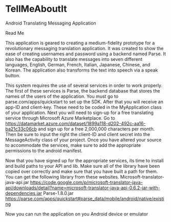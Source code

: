 TellMeAboutIt
=============

Android Translating Messaging Application 

Read Me 

This application is geared to creating a medium-fidelity prototype for a revolutionary messaging translation application. It was created to show the ease of creating usernames and password using a backend named Parse. It also has the capability to translate messages into seven different languages, English, German, French, Italian, Japanese, Chinese, and Korean. The application also transforms the text into speech via a speak button.

This system requires the use of several services in order to work properly. The first of these services is Parse, the backend database that stores the names of the users of the application. You must  go to parse.com/apps/quickstart to set up the SDK. After that you will receive an app-ID and client-key. These need to be coded in the MyApplication class of your application. Next you will need to sign-up for a free translating service through Microsoft Azure Marketplace. Go to https://datamarket.azure.com/dataset/1899a118-d202-492c-aa16-ba21c33c06cb and sign up for a free 2,000,000 characters per month. Then be sure to input the right the client-ID and client secret into the MessageActivity class of your project. Once you have altered your source to accommodate the services, make sure to add the appropriate permissions to the android manifest. 

Now that you have signed up for the appropriate services, its time to install and build paths to your API and lib. Make sure all of the library have been copied over correctly and make sure that you have built a path for them. You can get the following library from these websites. 
Microsoft-translator-java-api.jar
https://code.google.com/p/microsoft-translator-java-api/downloads/detail?name=microsoft-translator-java-api-0.6.2-jar-with-dependencies.jar
Parse-1.8.0.jar
https://parse.com/apps/quickstart#parse_data/mobile/android/native/existing

Now you can run the application on you Android device or emulator 

